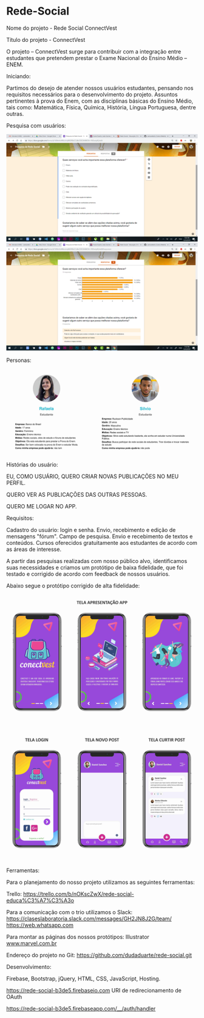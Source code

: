 # Rede-Social

Nome do projeto - Rede Social ConnectVest

Título do projeto - ConnectVest

O projeto – ConnectVest surge para contribuir com a integração entre estudantes que pretendem prestar o Exame Nacional do Ensino Médio – ENEM.
   
Iniciando:

Partimos do desejo de atender nossos usuários estudantes, pensando nos requisitos necessários para o desenvolvimento do projeto. 
Assuntos pertinentes à prova do Enem, com as disciplinas básicas do Ensino Médio, tais como: Matemática, Física, Química, História,     Língua Portuguesa, dentre outras.

Pesquisa com usuários:

![link](https://github.com/dudaduarte/rede-social/blob/master/Test_Usabilidade1.png)
![link](https://github.com/dudaduarte/rede-social/blob/master/Test_Usabilidade2.png)

Personas:

![link](https://github.com/dudaduarte/rede-social/blob/master/personas.jpg)

Histórias do usuário:

EU, COMO USUÁRIO, QUERO CRIAR NOVAS PUBLICAÇÕES NO MEU PERFIL.

QUERO VER AS PUBLICAÇÕES DAS OUTRAS PESSOAS.

QUERO ME LOGAR NO APP.

    
Requisitos: 

Cadastro do usuário: login e senha.
Envio, recebimento e edição de mensagens "fórum".
Campo de pesquisa.
Envio e recebimento de textos e conteúdos. 
Cursos oferecidos gratuitamente aos estudantes de acordo com as áreas de interesse.
 
A partir das pesquisas realizadas com nosso público alvo, identificamos suas necessidades e criamos um protótipo de baixa fidelidade, que foi testado e corrigido de acordo com feedback de nossos usuários.

Abaixo segue o protótipo corrigido de alta fidelidade:
![link](https://github.com/dudaduarte/rede-social/blob/master/prototipo-alta-fidelidade-1.jpg)
![link](https://github.com/dudaduarte/rede-social/blob/master/prototipo-alta-fidelidade-2.jpg)

Ferramentas:

Para o planejamento do nosso projeto utilizamos as seguintes ferramentas:

Trello:
https://trello.com/b/nOKscZwX/rede-social-educa%C3%A7%C3%A3o

Para a comunicação com o trio utilizamos o Slack: 
https://claseslaboratoria.slack.com/messages/GH2JN8J2G/team/
https://web.whatsapp.com

Para montar as páginas dos nossos protótipos:
Illustrator
www.marvel.com.br

Endereço do projeto no Git:
https://github.com/dudaduarte/rede-social.git

Desenvolvimento:

Firebase, Bootstrap, jQuery, HTML, CSS, JavaScript, Hosting.

https://rede-social-b3de5.firebaseio.com
    URI de redirecionamento de OAuth

https://rede-social-b3de5.firebaseapp.com/__/auth/handler 
 
 
